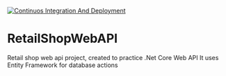 [![Continuos Integration And Deployment](https://github.com/PrasadALad/RetailShopWebAPI/actions/workflows/ci-cd.yml/badge.svg)](https://github.com/PrasadALad/RetailShopWebAPI/actions/workflows/ci-cd.yml)

# RetailShopWebAPI
Retail shop web api project, created to practice .Net Core Web API
It uses Entity Framework for database actions
